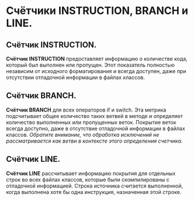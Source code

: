  # Счётчики INSTRUCTION, BRANCH и LINE.
 
 ## Счётчик INSTRUCTION.
 **Счётчик INSTRUCTION** предоставляет информацию о количестве кода, который был выполнен или пропущен. Этот показатель полностью независим от исходного форматирования и всегда доступен, даже при отсутствии отладочной информации в файлах классов.
 
 ## Счётчик BRANCH.
**Счётчик BRANCH** для всех операторов if и switch. Эта метрика подсчитывает общее количество таких ветвей в методе и определяет количество выполненных или пропущенных веток. Покрытие веток всегда доступно, даже в отсутствие отладочной информации в файлах классов. 
*Обратите внимание, что обработка исключений не рассматривается как ветви в контексте этого определения счетчика.*

## Счётчик LINE.
**Счётчик LINE** рассчитывает информацию покрытия для отдельных строк во всех файлах классов, которые были скомпилированы с отладочной информацией. Строка источника считается выполненной, когда выполнена хотя бы одна инструкция, назначенная этой строке.
